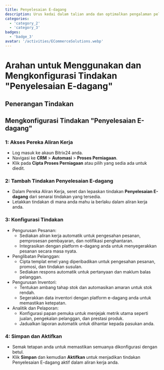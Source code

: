 ```yaml
---
title: Penyelesaian E-dagang
description: Urus kedai dalam talian anda dan optimalkan pengalaman pelang.
categories: 
  - 'category_2'
  - 'category_3'
badges: 
  - 'badge_3'
avatar: '/activities/ECommerceSolutions.webp'
---
```

# Arahan untuk Menggunakan dan Mengkonfigurasi Tindakan "Penyelesaian E-dagang"

## Penerangan Tindakan

## **Mengkonfigurasi Tindakan "Penyelesaian E-dagang"**

### 1: Akses Pereka Aliran Kerja
- Log masuk ke akaun Bitrix24 anda.
- Navigasi ke **CRM** > **Automasi** > **Proses Perniagaan**.
- Klik pada **Cipta Proses Perniagaan** atau pilih yang sedia ada untuk diedit.

### 2: Tambah Tindakan Penyelesaian E-dagang
- Dalam Pereka Aliran Kerja, seret dan lepaskan tindakan **Penyelesaian E-dagang** dari senarai tindakan yang tersedia.
- Letakkan tindakan di mana anda mahu ia berlaku dalam aliran kerja anda.

### 3: Konfigurasi Tindakan
- Pengurusan Pesanan:
  - Sediakan aliran kerja automatik untuk pengesahan pesanan, pemprosesan pembayaran, dan notifikasi penghantaran.
  - Integrasikan dengan platform e-dagang anda untuk menyegerakkan pesanan secara masa nyata.
- Penglibatan Pelanggan:
  - Cipta templat emel yang diperibadikan untuk pengesahan pesanan, promosi, dan tindakan susulan.
  - Sediakan respons automatik untuk pertanyaan dan maklum balas pelanggan.
- Pengurusan Inventori:
  - Tentukan ambang tahap stok dan automasikan amaran untuk stok rendah.
  - Segerakkan data inventori dengan platform e-dagang anda untuk memastikan ketepatan.
- Analitik dan Pelaporan:
  - Konfigurasi papan pemuka untuk menjejak metrik utama seperti jualan, pengekalan pelanggan, dan prestasi produk.
  - Jadualkan laporan automatik untuk dihantar kepada pasukan anda.

### 4: Simpan dan Aktifkan
- Semak tetapan anda untuk memastikan semuanya dikonfigurasi dengan betul.
- Klik **Simpan** dan kemudian **Aktifkan** untuk menjadikan tindakan Penyelesaian E-dagang aktif dalam aliran kerja anda.